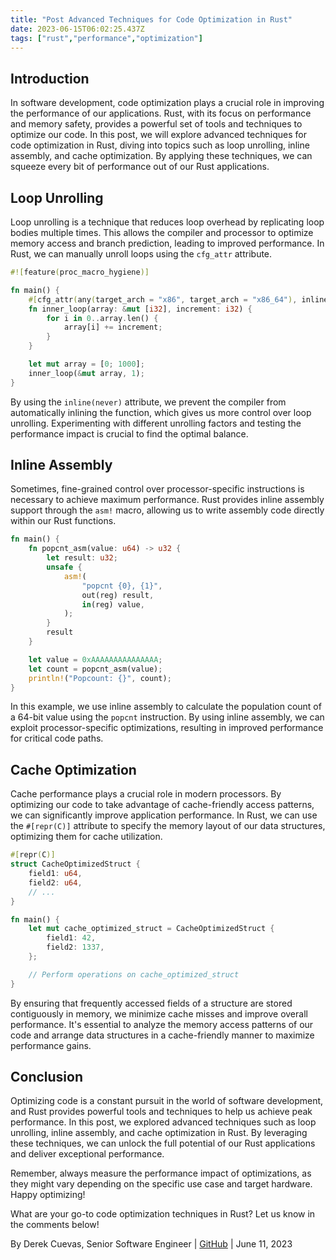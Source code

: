 ```yaml
---
title: "Post Advanced Techniques for Code Optimization in Rust"
date: 2023-06-15T06:02:25.437Z
tags: ["rust","performance","optimization"]
---
```


## Introduction

In software development, code optimization plays a crucial role in improving the performance of our applications. Rust, with its focus on performance and memory safety, provides a powerful set of tools and techniques to optimize our code. In this post, we will explore advanced techniques for code optimization in Rust, diving into topics such as loop unrolling, inline assembly, and cache optimization. By applying these techniques, we can squeeze every bit of performance out of our Rust applications.

## Loop Unrolling

Loop unrolling is a technique that reduces loop overhead by replicating loop bodies multiple times. This allows the compiler and processor to optimize memory access and branch prediction, leading to improved performance. In Rust, we can manually unroll loops using the `cfg_attr` attribute.

```rust
#![feature(proc_macro_hygiene)]

fn main() {
    #[cfg_attr(any(target_arch = "x86", target_arch = "x86_64"), inline(never))]
    fn inner_loop(array: &mut [i32], increment: i32) {
        for i in 0..array.len() {
            array[i] += increment;
        }
    }

    let mut array = [0; 1000];
    inner_loop(&mut array, 1);
}
```

By using the `inline(never)` attribute, we prevent the compiler from automatically inlining the function, which gives us more control over loop unrolling. Experimenting with different unrolling factors and testing the performance impact is crucial to find the optimal balance.

## Inline Assembly

Sometimes, fine-grained control over processor-specific instructions is necessary to achieve maximum performance. Rust provides inline assembly support through the `asm!` macro, allowing us to write assembly code directly within our Rust functions.

```rust
fn main() {
    fn popcnt_asm(value: u64) -> u32 {
        let result: u32;
        unsafe {
            asm!(
                "popcnt {0}, {1}",
                out(reg) result,
                in(reg) value,
            );
        }
        result
    }

    let value = 0xAAAAAAAAAAAAAAA;
    let count = popcnt_asm(value);
    println!("Popcount: {}", count);
}
```

In this example, we use inline assembly to calculate the population count of a 64-bit value using the `popcnt` instruction. By using inline assembly, we can exploit processor-specific optimizations, resulting in improved performance for critical code paths.

## Cache Optimization

Cache performance plays a crucial role in modern processors. By optimizing our code to take advantage of cache-friendly access patterns, we can significantly improve application performance. In Rust, we can use the `#[repr(C)]` attribute to specify the memory layout of our data structures, optimizing them for cache utilization.

```rust
#[repr(C)]
struct CacheOptimizedStruct {
    field1: u64,
    field2: u64,
    // ...
}

fn main() {
    let mut cache_optimized_struct = CacheOptimizedStruct {
        field1: 42,
        field2: 1337,
    };

    // Perform operations on cache_optimized_struct
}
```

By ensuring that frequently accessed fields of a structure are stored contiguously in memory, we minimize cache misses and improve overall performance. It's essential to analyze the memory access patterns of our code and arrange data structures in a cache-friendly manner to maximize performance gains.

## Conclusion

Optimizing code is a constant pursuit in the world of software development, and Rust provides powerful tools and techniques to help us achieve peak performance. In this post, we explored advanced techniques such as loop unrolling, inline assembly, and cache optimization in Rust. By leveraging these techniques, we can unlock the full potential of our Rust applications and deliver exceptional performance.

Remember, always measure the performance impact of optimizations, as they might vary depending on the specific use case and target hardware. Happy optimizing!

What are your go-to code optimization techniques in Rust? Let us know in the comments below!


By Derek Cuevas, Senior Software Engineer | [GitHub](https://github.com/derekcuevas) | June 11, 2023
